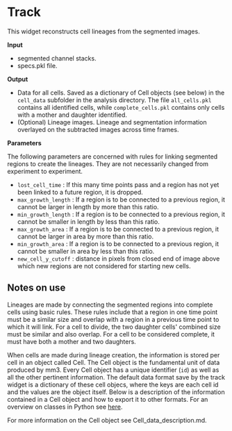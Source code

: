 # Track

This widget reconstructs cell lineages from the segmented images.

**Input**
* segmented channel stacks.
* specs.pkl file.

**Output**
* Data for all cells. Saved as a dictionary of Cell objects (see below) in the `cell_data` subfolder in the analysis directory. The file `all_cells.pkl` contains all identified cells, while `complete_cells.pkl` contains only cells with a mother and daughter identified.
* (Optional) Lineage images. Lineage and segmentation information overlayed on the subtracted images across time frames.

**Parameters**

The following parameters are concerned with rules for linking segmented regions to create the lineages. They are not necessarily changed from experiment to experiment.

* `lost_cell_time` : If this many time points pass and a region has not yet been linked to a future region, it is dropped.
* `max_growth_length` : If a region is to be connected to a previous region, it cannot be larger in length by more than this ratio.
* `min_growth_length` : If a region is to be connected to a previous region, it cannot be smaller in length by less than this ratio.
* `max_growth_area` : If a region is to be connected to a previous region, it cannot be larger in area by more than this ratio.
* `min_growth_area` : If a region is to be connected to a previous region, it cannot be smaller in area by less than this ratio.
* `new_cell_y_cutoff` : distance in pixels from closed end of image above which new regions are not considered for starting new cells.


## Notes on use

Lineages are made by connecting the segmented regions into complete cells using basic rules. These rules include that a region in one time point must be a similar size and overlap with a region in a previous time point to which it will link. For a cell to divide, the two daughter cells' combined size must be similar and also overlap. For a cell to be considered complete, it must have both a mother and two daughters.

When cells are made during lineage creation, the information is stored per cell in an object called Cell. The Cell object is the fundamental unit of data produced by mm3. Every Cell object has a unique identifier (`id`) as well as all the other pertinent information. The default data format save by the track widget is a dictionary of these cell objecs, where the keys are each cell id and the values are the object itself. Below is a description of the information contained in a Cell object and how to export it to other formats. For an overview on classes in Python see [here](https://learnpythonthehardway.org/book/ex40.html).

For more information on the Cell object see Cell_data_description.md.